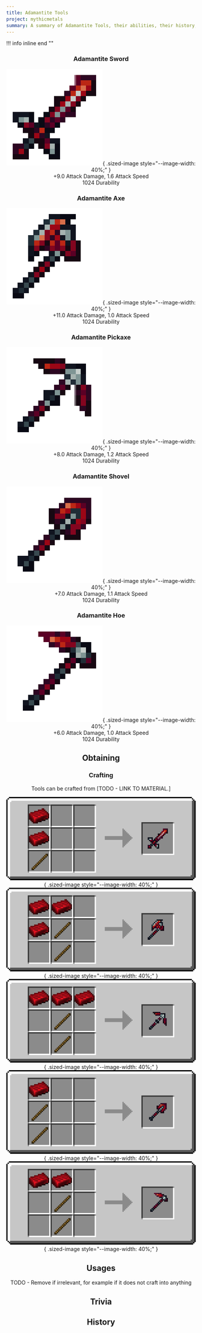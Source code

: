 ```yaml
---
title: Adamantite Tools
project: mythicmetals
summary: A summary of Adamantite Tools, their abilities, their history, and how to craft them.
---
```


!!! info inline end ""
    <center class=tooltip>
    <h3>**Adamantite Sword**</h3>
    ![WRITE ALT TEXT HERE](../../assets/mythicmetals/adamantite_sword.png){ .sized-image style="--image-width: 40%;" }<br>
    +9.0 Attack Damage, 1.6 Attack Speed<br>
    1024 Durability<br>
    <h3>**Adamantite Axe**</h3>
    ![WRITE ALT TEXT HERE](../../assets/mythicmetals/adamantite_axe.png){ .sized-image style="--image-width: 40%;" }<br>
    +11.0 Attack Damage, 1.0 Attack Speed<br>
    1024 Durability<br>
    <h3>**Adamantite Pickaxe**</h3>
    ![WRITE ALT TEXT HERE](../../assets/mythicmetals/adamantite_pickaxe.png){ .sized-image style="--image-width: 40%;" }<br>
    +8.0 Attack Damage, 1.2 Attack Speed<br>
    1024 Durability<br>
    <h3>**Adamantite Shovel**</h3>
    ![WRITE ALT TEXT HERE](../../assets/mythicmetals/adamantite_shovel.png){ .sized-image style="--image-width: 40%;" }<br>
    +7.0 Attack Damage, 1.1 Attack Speed<br>
    1024 Durability<br>
    <h3>**Adamantite Hoe**</h3>
    ![WRITE ALT TEXT HERE](../../assets/mythicmetals/adamantite_hoe.png){ .sized-image style="--image-width: 40%;" }<br>
    +6.0 Attack Damage, 1.0 Attack Speed<br>
    1024 Durability<br>

## Obtaining

### Crafting

Tools can be crafted from [TODO - LINK TO MATERIAL.]

![Image of the recipe for Adamantite Sword](../../assets/mythicmetals/recipes/tools/adamantite_sword.png){ .sized-image style="--image-width: 40%;" }
![Image of the recipe for Adamantite Axe](../../assets/mythicmetals/recipes/tools/adamantite_axe.png){ .sized-image style="--image-width: 40%;" }
![Image of the recipe for Adamantite Pickaxe](../../assets/mythicmetals/recipes/tools/adamantite_pickaxe.png){ .sized-image style="--image-width: 40%;" }
![Image of the recipe for Adamantite Shovel](../../assets/mythicmetals/recipes/tools/adamantite_shovel.png){ .sized-image style="--image-width: 40%;" }
![Image of the recipe for Adamantite Hoe](../../assets/mythicmetals/recipes/tools/adamantite_hoe.png){ .sized-image style="--image-width: 40%;" }

## Usages

TODO - Remove if irrelevant, for example if it does not craft into anything

## Trivia

## History

